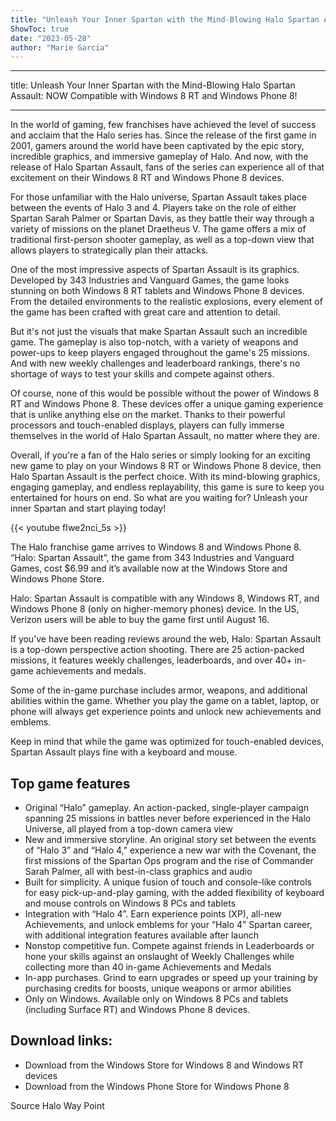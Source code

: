 ```yaml
---
title: "Unleash Your Inner Spartan with the Mind-Blowing Halo Spartan Assault: NOW Compatible with Windows 8 RT and Windows Phone 8!"
ShowToc: true 
date: "2023-05-28"
author: "Marie Garcia"
---
```

*****
title: Unleash Your Inner Spartan with the Mind-Blowing Halo Spartan Assault: NOW Compatible with Windows 8 RT and Windows Phone 8!

---

In the world of gaming, few franchises have achieved the level of success and acclaim that the Halo series has. Since the release of the first game in 2001, gamers around the world have been captivated by the epic story, incredible graphics, and immersive gameplay of Halo. And now, with the release of Halo Spartan Assault, fans of the series can experience all of that excitement on their Windows 8 RT and Windows Phone 8 devices.

For those unfamiliar with the Halo universe, Spartan Assault takes place between the events of Halo 3 and 4. Players take on the role of either Spartan Sarah Palmer or Spartan Davis, as they battle their way through a variety of missions on the planet Draetheus V. The game offers a mix of traditional first-person shooter gameplay, as well as a top-down view that allows players to strategically plan their attacks.

One of the most impressive aspects of Spartan Assault is its graphics. Developed by 343 Industries and Vanguard Games, the game looks stunning on both Windows 8 RT tablets and Windows Phone 8 devices. From the detailed environments to the realistic explosions, every element of the game has been crafted with great care and attention to detail.

But it's not just the visuals that make Spartan Assault such an incredible game. The gameplay is also top-notch, with a variety of weapons and power-ups to keep players engaged throughout the game's 25 missions. And with new weekly challenges and leaderboard rankings, there's no shortage of ways to test your skills and compete against others.

Of course, none of this would be possible without the power of Windows 8 RT and Windows Phone 8. These devices offer a unique gaming experience that is unlike anything else on the market. Thanks to their powerful processors and touch-enabled displays, players can fully immerse themselves in the world of Halo Spartan Assault, no matter where they are.

Overall, if you're a fan of the Halo series or simply looking for an exciting new game to play on your Windows 8 RT or Windows Phone 8 device, then Halo Spartan Assault is the perfect choice. With its mind-blowing graphics, engaging gameplay, and endless replayability, this game is sure to keep you entertained for hours on end. So what are you waiting for? Unleash your inner Spartan and start playing today!

{{< youtube fIwe2nci_5s >}} 



The Halo franchise game arrives to Windows 8 and Windows Phone 8. “Halo: Spartan Assault”, the game from 343 Industries and Vanguard Games, cost $6.99 and it’s available now at the Windows Store and Windows Phone Store.
 
Halo: Spartan Assault is compatible with any Windows 8, Windows RT, and Windows Phone 8 (only on higher-memory phones) device. In the US, Verizon users will be able to buy the game first until August 16.
 
If you’ve have been reading reviews around the web, Halo: Spartan Assault is a top-down perspective action shooting. There are 25 action-packed missions, it features weekly challenges, leaderboards, and over 40+ in-game achievements and medals.
 
Some of the in-game purchase includes armor, weapons, and additional abilities within the game. Whether you play the game on a tablet, laptop, or phone will always get experience points and unlock new achievements and emblems.
 
Keep in mind that while the game was optimized for touch-enabled devices, Spartan Assault plays fine with a keyboard and mouse.
 
## Top game features
 
- Original “Halo” gameplay. An action-packed, single-player campaign spanning 25 missions in battles never before experienced in the Halo Universe, all played from a top-down camera view
 - New and immersive storyline. An original story set between the events of “Halo 3” and “Halo 4,” experience a new war with the Covenant, the first missions of the Spartan Ops program and the rise of Commander Sarah Palmer, all with best-in-class graphics and audio
 - Built for simplicity. A unique fusion of touch and console-like controls for easy pick-up-and-play gaming, with the added flexibility of keyboard and mouse controls on Windows 8 PCs and tablets
 - Integration with “Halo 4”. Earn experience points (XP), all-new Achievements, and unlock emblems for your “Halo 4” Spartan career, with additional integration features available after launch
 - Nonstop competitive fun. Compete against friends in Leaderboards or hone your skills against an onslaught of Weekly Challenges while collecting more than 40 in-game Achievements and Medals
 - In-app purchases. Grind to earn upgrades or speed up your training by purchasing credits for boosts, unique weapons or armor abilities
 - Only on Windows. Available only on Windows 8 PCs and tablets (including Surface RT) and Windows Phone 8 devices.

 

 
## Download links:
 
- Download from the Windows Store for Windows 8 and Windows RT devices
 - Download from the Windows Phone Store for Windows Phone 8

 
Source Halo Way Point




